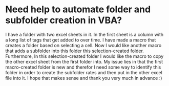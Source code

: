 
# Need help to automate folder and subfolder creation in VBA?

I have a folder with two excel sheets in it.
In the first sheet is a column with a long list of tags that get added to over time. I have made a macro that creates a folder based on selecting a cell.
Now I would like another macro that adds a subfolder into this folder this selection-created folder. Furthermore, In this selection-created folder I would like the macro to copy the other excel sheet from the first folder into.
My issue lies in that the first macro-created folder is new and therefor I need some way to identify this folder in order to create the subfolder rates and then put in the other excel file into it.
I hope that makes sense and thank you very much in advance :)

        